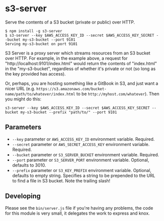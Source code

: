 # s3-server

Serve the contents of a S3 bucket (private or public) over HTTP.

```shell
$ npm install -g s3-server
$ s3-server --key $AWS_ACCESS_KEY_ID --secret $AWS_ACCESS_KEY_SECRET --bucket my-s3-bucket --port 9101
Serving my-s3-bucket on port 9101
```

S3 Server is a proxy server which streams resources from an S3 bucket over HTTP. For example, in the example above, a request for "http://localhost:9101/index.html" would return the contents of "index.html" in the "my-s3-bucket", regardless of whether it's private or not (so long as the key provided has access).

Or, perhaps, you are hosting something like a GitBook in S3, and just want a nicer URL (e.g. `https://s3.amazonaws.com/bucket-name/path/to/whatever/index.html` to be `http://myhost.com/whatever`). Then you might do this:
```shell
s3-server --key $AWS_ACCESS_KEY_ID --secret $AWS_ACCESS_KEY_SECRET --bucket my-s3-bucket --prefix "path/to/" --port 9101
```

## Parameters

* `--key` parameter or `AWS_ACCESS_KEY_ID` environment variable. Required.
* `--secret` parameter or `AWS_SECRET_ACCESS_KEY` environment variable. Required.
* `--bucket` parameter or `S3_SERVER_BUCKET` environment variable. Required.
* `--port` parameter or `S3_SERVER_PORT` environment variable. Optional, defaults to 3010.
* `--prefix` parameter or `S3_KEY_PREFIX` environment variable. Optional, defaults to empty string. Specifies a string to be prepended to the URL to find a file in S3 bucket. Note the trailing slash!


## Developing
Please see the `bin/server.js` file if you're having any problems, the code for this module is very small, it delegates the work to express and knox.
